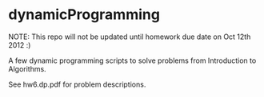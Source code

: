 dynamicProgramming
==================

NOTE: This repo will not be updated until homework due date on Oct 12th 2012 :)

A few dynamic programming scripts to solve problems from Introduction to Algorithms.

See hw6.dp.pdf for problem descriptions.
